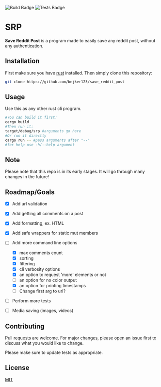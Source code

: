 ![Build Badge](https://github.com/bejker123/save_reddit_post/actions/workflows/build.yml/badge.svg)
![Tests Badge](https://github.com/bejker123/save_reddit_post/actions/workflows/tests.yml/badge.svg)

# SRP

**Save Reddit Post** is a program made to easily save any reddit post, without any authentication. 

## Installation

First make sure you have [rust](https://www.rust-lang.org/tools/install) installed.
Then simply clone this repository:

```bash
git clone https://github.com/bejker123/save_reddit_post
```

## Usage
Use this as any other rust cli program.
```bash
#You can build it first:
cargo build
#Then run it:
target/debug/srp #arguments go here
#Or run it directly
cargo run -- #pass arguments after "--"
#for help use -h/--help argument
```

## Note
Please note that this repo is in its early stages.
It will go through many changes in the future!

## Roadmap/Goals

- [x] Add url validation
- [x] Add getting all comments on a post 
- [x] Add formatting, ex. HTML
- [x] Add safe wrappers for static mut members 
- [ ] Add more command line options
  - [x] max comments count 
  - [x] sorting 
  - [x] filtering 
  - [x] cli verbosity options
  - [x] an option to request 'more' elements or not
  - [ ] an option for no color output
  - [x] an option for printing timestamps
  - [ ] Change first arg to url?
- [ ] Perform more tests
- [ ] Media saving (images, videos)


## Contributing
Pull requests are welcome. For major changes, please open an issue first to discuss what you would like to change.

Please make sure to update tests as appropriate.

## License
[MIT](https://choosealicense.com/licenses/mit/)